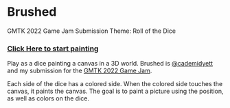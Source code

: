 # Brushed
GMTK 2022 Game Jam Submission
Theme: Roll of the Dice

### [Click Here to start painting](https://fuzzycamel.itch.io/brushed-2)

Play as a dice painting a canvas in a 3D world. Brushed is [@cademidyett](https://github.com/cademidyett) and my submission 
for the [GMTK 2022 Game Jam](https://itch.io/jam/gmtk-jam-2022). 

Each side of the dice has a colored side. When the colored side touches the canvas, it paints the canvas. The goal is
to paint a picture using the position, as well as colors on the dice.
